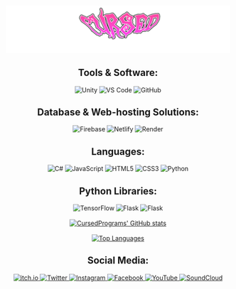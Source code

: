 <div align="center">
        <img src="https://github.com/CursedPrograms/cursedentertainment/raw/main/images/logos/logo-wide.png" alt="CursedEntertainment Logo" >
  <h2>Tools & Software:</h2>
  <div align="center">  
    <img alt="Unity" src="https://img.shields.io/badge/Unity-%23007ab7.svg?&style=for-the-badge&logo=unity&logoColor=white"/> 
    <img alt="VS Code" src="https://img.shields.io/badge/VS_Code-%23007ab7.svg?style=for-the-badge&logo=visual-studio-code&logoColor=white"/>   
    <img alt="GitHub" src="https://img.shields.io/badge/GitHub-%23007ab7.svg?style=for-the-badge&logo=github&logoColor=white"/>    
  </div>
 <h2>Database & Web-hosting Solutions:</h2>
  <div align="center">  
   <img alt="Firebase" src="https://img.shields.io/badge/Firebase-%23007ab7.svg?style=for-the-badge&logo=firebase&logoColor=white"/>
    <img alt="Netlify" src="https://img.shields.io/badge/Netlify-%23007ab7.svg?style=for-the-badge&logo=netlify&logoColor=white"/>  
    <img alt="Render" src="https://img.shields.io/badge/Render-%23007ab7.svg?style=for-the-badge&logo=render&logoColor=white"/>
  </div>
  <h2>Languages:</h2>
  <div align="center">  
    <img alt="C#" src="https://img.shields.io/badge/C%23-%23007ab7.svg?&style=for-the-badge&logo=csharp&logoColor=white"/> 
    <img alt="JavaScript" src="https://img.shields.io/badge/JavaScript-%23007ab7.svg?&style=for-the-badge&logo=javascript&logoColor=white"/>
    <img alt="HTML5" src="https://img.shields.io/badge/HTML5-%23007ab7.svg?&style=for-the-badge&logo=html5&logoColor=white"/>
    <img alt="CSS3" src="https://img.shields.io/badge/CSS3-%23007ab7.svg?&style=for-the-badge&logo=css3&logoColor=white"/>
    <img alt="Python" src="https://img.shields.io/badge/Python-%23007ab7.svg?&style=for-the-badge&logo=python&logoColor=white"/> 
  </div>
  <h2>Python Libraries:</h2>
  <div align="center">  
    <img alt="TensorFlow" src="https://img.shields.io/badge/TensorFlow-%23007ab7.svg?&style=for-the-badge&logo=tensorflow&logoColor=white"/>
    <img alt="Flask" src="https://img.shields.io/badge/Flask-%23007ab7.svg?&style=for-the-badge&logo=flask&logoColor=white"/>
          <img alt="Flask" src="https://img.shields.io/badge/opencv-%23007ab7.svg?&style=for-the-badge&logo=opencv&logoColor=white"/>
  </div>
</div>

<br>
<div align="center">
  <a href="https://github.com/cursedprograms/github-readme-stats">
    <img src="https://github-readme-stats.vercel.app/api?username=CursedPrograms" alt="CursedPrograms' GitHub stats">
  </a>
</div>
<br>
<div align="center">
    <a href="https://github.com/cursedprograms/github-readme-stats">
    <img src="https://github-readme-stats.vercel.app/api/top-langs/?username=CursedPrograms&layout=pie" alt="Top Languages">
  </a>
</div>
<div align="center">
  <h2>Social Media:</h2>
  <div align="center">  
        <a href="https://cursed-entertainment.itch.io/">
      <img alt="itch.io" src="https://img.shields.io/badge/itch.io-%23007ab7.svg?&style=for-the-badge&logo=itchdotio&logoColor=white"/>
    </a>
    <a href="https://twitter.com/NorowaretaGemu">
      <img alt="Twitter" src="https://img.shields.io/badge/Twitter-%23007ab7.svg?&style=for-the-badge&logo=twitter&logoColor=white"/>
    </a>
    <a href="https://www.instagram.com/cursed.entertainment/">
      <img alt="Instagram" src="https://img.shields.io/badge/Instagram-%23007ab7.svg?&style=for-the-badge&logo=instagram&logoColor=white"/>
    </a>
    <a href="https://www.facebook.com/CursedEntertainment/">
      <img alt="Facebook" src="https://img.shields.io/badge/Facebook-%23007ab7.svg?&style=for-the-badge&logo=facebook&logoColor=white"/>
    </a>
    <a href="https://www.youtube.com/channel/UCmTHNMTp-i1TY-jxMqSjBpw">
      <img alt="YouTube" src="https://img.shields.io/badge/YouTube-%23007ab7.svg?&style=for-the-badge&logo=youtube&logoColor=white"/>
    </a>
    <a href="https://soundcloud.com/cursedentertainment">
      <img alt="SoundCloud" src="https://img.shields.io/badge/SoundCloud-%23007ab7.svg?&style=for-the-badge&logo=soundcloud&logoColor=white"/>
    </a>
  </div>
</div>
